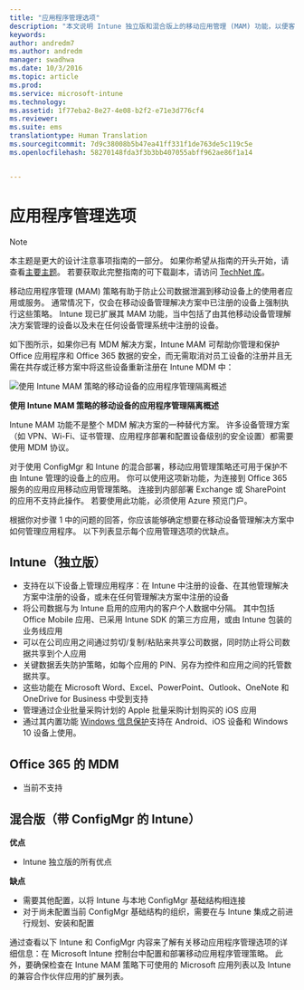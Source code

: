 ```yaml
---
title: "应用程序管理选项"
description: "本文说明 Intune 独立版和混合版上的移动应用管理 (MAM) 功能，以便客户能够保护企业和个人设备 (BYOD) 上的企业数据。"
keywords: 
author: andredm7
ms.author: andredm
manager: swadhwa
ms.date: 10/3/2016
ms.topic: article
ms.prod: 
ms.service: microsoft-intune
ms.technology: 
ms.assetid: 1f77eba2-8e27-4e08-b2f2-e71e3d776cf4
ms.reviewer: 
ms.suite: ems
translationtype: Human Translation
ms.sourcegitcommit: 7d9c38008b5b47ea41ff331f1de763de5c119c5e
ms.openlocfilehash: 58270148fda3f3b3bb407055abff962ae86f1a14


---
```


# <a name="application-management-options"></a>应用程序管理选项

>[!NOTE]
>本主题是更大的设计注意事项指南的一部分。 如果你希望从指南的开头开始，请查看[主要主题](mdm-design-considerations-guide.md)。 若要获取此完整指南的可下载副本，请访问 [TechNet 库](https://gallery.technet.microsoft.com/Mobile-Device-Management-7d401582)。

移动应用程序管理 (MAM) 策略有助于防止公司数据泄漏到移动设备上的使用者应用或服务。 通常情况下，仅会在移动设备管理解决方案中已注册的设备上强制执行这些策略。 Intune 现已扩展其 MAM 功能，当中包括了由其他移动设备管理解决方案管理的设备以及未在任何设备管理系统中注册的设备。

如下图所示，如果你已有 MDM 解决方案，Intune MAM 可帮助你管理和保护 Office 应用程序和 Office 365 数据的安全，而无需取消对员工设备的注册并且无需在共存或迁移方案中将这些设备重新注册在 Intune MDM 中：

![使用 Intune MAM 策略的移动设备的应用程序管理隔离概述](./media/Intune_without_enrollment.png)

**使用 Intune MAM 策略的移动设备的应用程序管理隔离概述**

Intune MAM 功能不是整个 MDM 解决方案的一种替代方案。 许多设备管理方案（如 VPN、Wi-Fi、证书管理、应用程序部署和配置设备级别的安全设置）都需要使用 MDM 协议。

对于使用 ConfigMgr 和 Intune 的混合部署，移动应用管理策略还可用于保护不由 Intune 管理的设备上的应用。 你可以使用这项新功能，为连接到 Office 365 服务的应用应用移动应用管理策略。 连接到内部部署 Exchange 或 SharePoint 的应用不支持此操作。 若要使用此功能，必须使用 Azure 预览门户。

根据你对步骤 1 中的问题的回答，你应该能够确定想要在移动设备管理解决方案中如何管理应用程序。 以下列表显示每个应用管理选项的优缺点。

## <a name="intune-standalone"></a>Intune（独立版）

- 支持在以下设备上管理应用程序：在 Intune 中注册的设备、在其他管理解决方案中注册的设备，或未在任何管理解决方案中注册的设备
- 将公司数据与为 Intune 启用的应用内的客户个人数据中分隔。 其中包括 Office Mobile 应用、已采用 Intune SDK 的第三方应用，或由 Intune 包装的业务线应用
- 可以在公司应用之间通过剪切/复制/粘贴来共享公司数据，同时防止将公司数据共享到个人应用
- 关键数据丢失防护策略，如每个应用的 PIN、另存为控件和应用之间的托管数据共享。
- 这些功能在 Microsoft Word、Excel、PowerPoint、Outlook、OneNote 和 OneDrive for Business 中受到支持
- 管理通过企业批量采购计划的 Apple 批量采购计划购买的 iOS 应用
- 通过其内置功能 [Windows 信息保护](https://technet.microsoft.com/itpro/windows/keep-secure/protect-enterprise-data-using-wip)支持在 Android、iOS 设备和 Windows 10 设备上使用。

## <a name="mdm-for-office-365"></a>Office 365 的 MDM

- 当前不支持

## <a name="hybrid-intune-with-configmgr"></a>混合版（带 ConfigMgr 的 Intune）

**优点**

- Intune 独立版的所有优点

**缺点**

- 需要其他配置，以将 Intune 与本地 ConfigMgr 基础结构相连接
- 对于尚未配置当前 ConfigMgr 基础结构的组织，需要在与 Intune 集成之前进行规划、安装和配置

通过查看以下 Intune 和 ConfigMgr 内容来了解有关移动应用程序管理选项的详细信息：在 Microsoft Intune 控制台中配置和部署移动应用程序管理策略。 此外，要确保检查在 Intune MAM 策略下可使用的 Microsoft 应用列表以及 Intune 的兼容合作伙伴应用的扩展列表。



<!--HONumber=Nov16_HO4-->


